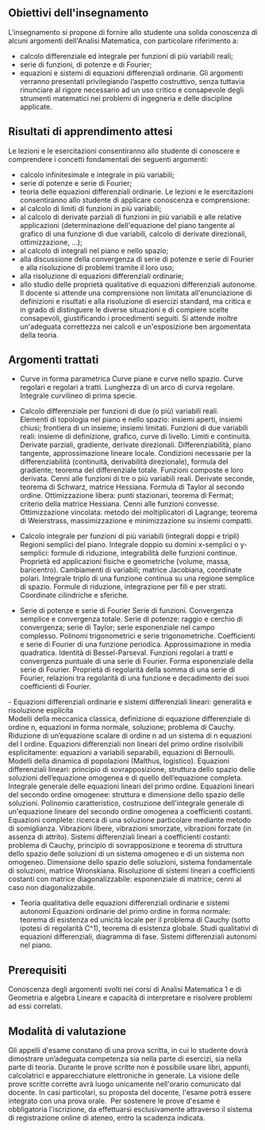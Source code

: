 ## Obiettivi dell'insegnamento
L'insegnamento si propone di fornire allo studente una solida conoscenza di alcuni argomenti dell'Analisi Matematica, con particolare riferimento a:
- calcolo differenziale ed integrale per funzioni di più variabili reali;
- serie di funzioni, di potenze e di Fourier;
- equazioni e sistemi di equazioni differenziali ordinarie.
Gli argomenti verranno presentati privilegiando l’aspetto costruttivo, senza tuttavia rinunciare al rigore necessario ad un uso critico e consapevole degli strumenti matematici nei problemi di ingegneria e delle discipline applicate.

## Risultati di apprendimento attesi
Le lezioni e le esercitazioni consentiranno allo studente di conoscere e comprendere i concetti fondamentali dei seguenti argomenti:
- calcolo infinitesimale e integrale in più variabili;  
- serie di potenze e serie di Fourier;  
- teoria delle equazioni differenziali ordinarie.
Le lezioni e le esercitazioni consentiranno allo studente di applicare conoscenza e comprensione:
- al calcolo di limiti di funzioni in più variabili;  
- al calcolo di derivate parziali di funzioni in più variabili e alle relative applicazioni (determinazione dell'equazione del piano tangente al grafico di una funzione di due variabili, calcolo di derivate direzionali, ottimizzazione, ...);  
- al calcolo di integrali nel piano e nello spazio;  
- alla discussione della convergenza di serie di potenze e serie di Fourier e alla risoluzione di problemi tramite il loro uso;  
- alla risoluzione di equazioni differenziali ordinarie;  
- allo studio delle proprietà qualitative di equazioni differenziali autonome.
Il docente si attende una comprensione non limitata all'enunciazione di definizioni e risultati e alla risoluzione di esercizi standard, ma critica e in grado di distinguere le diverse situazioni e di compiere scelte consapevoli, giustificando i procedimenti seguiti.
Si attende inoltre un'adeguata correttezza nei calcoli e un'esposizione ben argomentata della teoria.

## Argomenti trattati
- Curve in forma parametrica 
Curve piane e curve nello spazio. Curve regolari e regolari a tratti. Lunghezza di un arco di curva regolare. Integrale curvilineo di prima specie.

- Calcolo differenziale per funzioni di due (o più) variabili reali.  
Elementi di topologia nel piano e nello spazio: insiemi aperti, insiemi chiusi; frontiera di un insieme; insiemi limitati. Funzioni di due variabili reali: insieme di definizione, grafico, curve di livello. Limiti e continuità. Derivate parziali, gradiente, derivate direzionali. Differenziabilità, piano tangente, approssimazione lineare locale. Condizioni necessarie per la differenziabilità (continuità, derivabilità direzionale), formula del gradiente; teorema del differenziale totale. Funzioni composte e loro derivata. Cenni alle funzioni di tre o più variabili reali. Derivate seconde, teorema di Schwarz, matrice Hessiana. Formula di Taylor al secondo ordine. Ottimizzazione libera: punti stazionari, teorema di Fermat; criterio della matrice Hessiana. Cenni alle funzioni convesse. Ottimizzazione vincolata: metodo dei moltiplicatori di Lagrange; teorema di Weierstrass, massimizzazione e minimizzazione su insiemi compatti.  

- Calcolo integrale per funzioni di più variabili (integrali doppi e tripli)
Regioni semplici del piano. Integrale doppio su domini x-semplici o y-semplici: formule di riduzione, integrabilità delle funzioni continue. Proprietà ed applicazioni fisiche e geometriche (volume, massa, baricentro). Cambiamenti di variabili; matrice Jacobiana, coordinate polari. Integrale triplo di una funzione continua su una regione semplice di spazio. Formule di riduzione, integrazione per fili e per strati. Coordinate cilindriche e sferiche.  

- Serie di potenze e serie di Fourier
Serie di funzioni. Convergenza semplice e convergenza totale. Serie di potenze: raggio e cerchio di convergenza; serie di Taylor; serie esponenziale nel campo complesso. Polinomi trigonometrici e serie trigonometriche. Coefficienti e serie di Fourier di una funzione periodica. Approssimazione in media quadratica. Identità di Bessel-Parseval. Funzioni regolari a tratti e convergenza puntuale di una serie di Fourier. Forma esponenziale della serie di Fourier. Proprietà di regolarità della somma di una serie di Fourier, relazioni tra regolarità di una funzione e decadimento dei suoi coefficienti di Fourier.

- Equazioni differenziali ordinarie e sistemi differenziali lineari: generalità e risoluzione esplicita  
Modelli della meccanica classica, definizione di equazione differenziale di ordine n, equazioni in forma normale, soluzione; problema di Cauchy. Riduzione di un’equazione scalare di ordine n ad un sistema di n equazioni del I ordine. Equazioni differenziali non lineari del primo ordine risolvibili esplicitamente: equazioni a variabili separabili, equazioni di Bernoulli. Modelli della dinamica di popolazioni (Malthus, logistico). Equazioni differenziali lineari: principio di sovrapposizione, struttura dello spazio delle soluzioni dell’equazione omogenea e di quello dell’equazione completa. Integrale generale delle equazioni lineari del primo ordine. Equazioni lineari del secondo ordine omogenee: struttura e dimensione dello spazio delle soluzioni. Polinomio caratteristico, costruzione dell'integrale generale di un'equazione lineare del secondo ordine omogenea a coefficienti costanti. Equazioni complete: ricerca di una soluzione particolare mediante metodo di somiglianza. Vibrazioni libere, vibrazioni smorzate, vibrazioni forzate (in assenza di attrito). Sistemi differenziali lineari a coefficienti costanti: problema di Cauchy, principio di sovrapposizione e teorema di struttura dello spazio delle soluzioni di un sistema omogeneo e di un sistema non omogeneo. Dimensione dello spazio delle soluzioni, sistema fondamentale di soluzioni, matrice Wronskiana. Risoluzione di sistemi lineari a coefficienti costanti con matrice diagonalizzabile: esponenziale di matrice; cenni al caso non diagonalizzabile.  

- Teoria qualitativa delle equazioni differenziali ordinarie e sistemi autonomi
Equazioni ordinarie del primo ordine in forma normale: teorema di esistenza ed unicità locale per il problema di Cauchy (sotto ipotesi di regolarità C^1), teorema di esistenza globale. Studi qualitativi di equazioni differenziali, diagramma di fase. Sistemi differenziali autonomi nel piano.

## Prerequisiti
Conoscenza degli argomenti svolti nei corsi di Analisi Matematica 1 e di Geometria e algebra Lineare e capacità di interpretare e risolvere problemi ad essi correlati.

## Modalità di valutazione
Gli appelli d'esame constano di una prova scritta, in cui lo studente dovrà dimostrare un’adeguata competenza sia nella parte di esercizi, sia nella parte di teoria. Durante le prove scritte non è possibile usare libri, appunti, calcolatrici e apparecchiature elettroniche in generale. La visione delle prove scritte corrette avrà luogo unicamente nell'orario comunicato dal docente. In casi particolari, su proposta del docente, l'esame potrà essere integrato con una prova orale.  Per sostenere le prove d'esame è obbligatoria l'iscrizione, da effettuarsi esclusivamente attraverso il sistema di registrazione online di ateneo, entro la scadenza indicata.